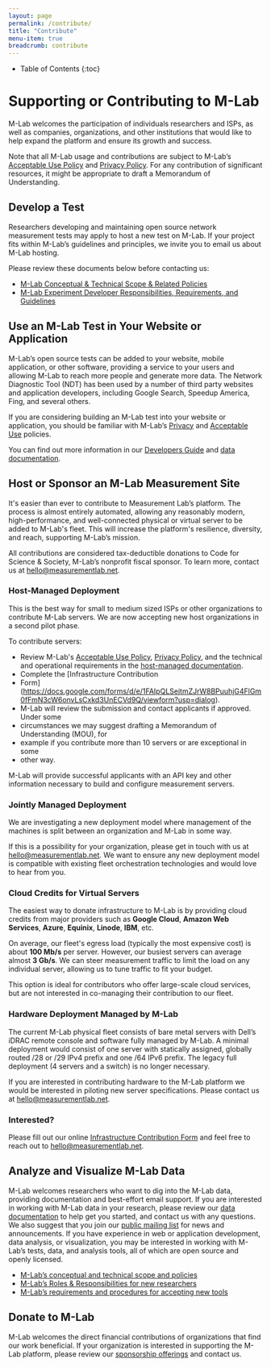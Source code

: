 ```yaml
---
layout: page
permalink: /contribute/
title: "Contribute"
menu-item: true
breadcrumb: contribute
---
```


* Table of Contents
{:toc}

# Supporting or Contributing to M-Lab

M-Lab welcomes the participation of individuals researchers and ISPs, as well as
companies, organizations, and other institutions that would like to help expand
the platform and ensure its growth and success.

Note that all M-Lab usage and contributions are subject to M-Lab’s [Acceptable
Use Policy](https://www.measurementlab.net/aup/) and [Privacy
Policy](https://www.measurementlab.net/privacy/). For any contribution of
significant resources, it might be appropriate to draft a Memorandum of
Understanding.

## Develop a Test

Researchers developing and maintaining open source network measurement tests may
apply to host a new test on M-Lab. If your project fits within M-Lab’s
guidelines and principles, we invite you to email us about M-Lab hosting.

Please review these documents below before contacting us:

* [M-Lab Conceptual & Technical Scope & Related Policies](https://www.measurementlab.net/mlab-scope/)
* [M-Lab Experiment Developer Responsibilities, Requirements, and Guidelines](https://www.measurementlab.net/experimenter-requirements-guidelines/)

## Use an M-Lab Test in Your Website or Application

M-Lab’s open source tests can be added to your website, mobile application, or
other software, providing a service to your users and allowing M-Lab to reach
more people and generate more data.  The Network Diagnostic Tool (NDT) has been
used by a number of third party websites and application developers, including
Google Search, Speedup America, Fing, and several others.

If you are considering building an M-Lab test into your website or application,
you should be familiar with M-Lab’s
[Privacy](https://www.measurementlab.net/privacy) and [Acceptable
Use](https://www.measurementlab.net/aup) policies.

You can find out more information in our [Developers
Guide](https://www.measurementlab.net/develop) and [data
documentation](https://www.measurementlab.net/data/docs).

## Host or Sponsor an M-Lab Measurement Site

It's easier than ever to contribute to Measurement Lab’s platform. The process
is almost entirely automated, allowing any reasonably modern, high-performance,
and well-connected physical or virtual server to be added to M-Lab's fleet. This
will increase the platform's resilience, diversity, and reach, supporting
M-Lab’s mission.

All contributions are considered tax-deductible donations to Code for Science &
Society, M-Lab’s nonprofit fiscal sponsor. To learn more, contact us at
<hello@measurementlab.net>.

### Host-Managed Deployment

This is the best way for small to medium sized ISPs or other organizations to
contribute M-Lab servers. We are now accepting new host organizations in a
second pilot phase.

To contribute servers:

* Review M-Lab's [Acceptable Use Policy](https://www.measurementlab.net/aup/),
  [Privacy Policy](https://www.measurementlab.net/privacy/), and the technical
  and operational requirements in the [host-managed documentation](https://www.measurementlab.net/contribute/host-managed/).
* Complete the [Infrastructure Contribution
* Form](<https://docs.google.com/forms/d/e/1FAIpQLSejtmZJrW8BPuuhjG4FlGm0fFmN3cW6onvLsCxkd3UnECVd9Q/viewform?usp=dialog>).
* M-Lab will review the submission and contact applicants if approved.  Under some
* circumstances we may suggest drafting a Memorandum of Understanding (MOU), for
* example if you contribute more than 10 servers or are exceptional in some
* other way.

M-Lab will provide successful applicants with an API key and other information
necessary to build and configure measurement servers.

### Jointly Managed Deployment

We are investigating a new deployment model where management of the machines is
split between an organization and M-Lab in some way.

If this is a possibility for your organization, please get in touch with us at
[hello@measurementlab.net](mailto:hello@measurementlab.net). We want to ensure
any new deployment model is compatible with existing fleet orchestration
technologies and would love to hear from you.

### Cloud Credits for Virtual Servers

The easiest way to donate infrastructure to M-Lab is by providing cloud credits
from major providers such as **Google Cloud**, **Amazon Web Services**,
**Azure**, **Equinix**, **Linode**, **IBM**, etc.

On average, our fleet's egress load (typically the most expensive cost) is about
**100 Mb/s** per server.  However, our busiest servers can average almost **3
Gb/s**. We can steer measurement traffic to limit the load on any individual
server, allowing us to tune traffic to fit your budget.

This option is ideal for contributors who offer large-scale cloud services, but
are not interested in co-managing their contribution to our fleet.

### Hardware Deployment Managed by M-Lab

The current M-Lab physical fleet consists of bare metal servers with Dell’s
iDRAC remote console and software fully managed by M-Lab.  A minimal deployment
would consist of one server with statically assigned, globally routed /28 or /29
IPv4 prefix and one /64 IPv6 prefix.  The legacy full deployment (4 servers and
a switch) is no longer necessary.

If you are interested in contributing hardware to the M-Lab platform we would be
interested in piloting new server specifications. Please contact us at
[hello@measurementlab.net](mailto:hello@measurementlab.net).

### Interested?

Please fill out our online [Infrastructure Contribution
Form](https://docs.google.com/forms/d/e/1FAIpQLSejtmZJrW8BPuuhjG4FlGm0fFmN3cW6onvLsCxkd3UnECVd9Q/viewform?usp=dialog)
and feel free to reach out to <hello@measurementlab.net>.

## **Analyze and Visualize M-Lab Data**

M-Lab welcomes researchers who want to dig into the M-Lab data, providing
documentation and best-effort email support. If you are interested in working
with M-Lab data in your research, please review our [data
documentation](https://www.measurementlab.net/data) to help get you started, and
contact us with any questions. We also suggest that you join our [public mailing
list](https://groups.google.com/a/measurementlab.net/forum/?fromgroups#!forum/discuss)
for news and announcements.  If you have experience in web or application
development, data analysis, or visualization, you may be interested in working
with M-Lab’s tests, data, and analysis tools, all of which are open source and
openly licensed.

* [M-Lab’s conceptual and technical scope and policies](https://www.measurementlab.net/publications/mlab-founding-vision.pdf)
* [M-Lab’s Roles & Responsibilities for new researchers](https://www.measurementlab.net/publications/mlab-roles-responsibilities.pdf)
* [M-Lab’s requirements and procedures for accepting new tools](https://www.measurementlab.net/publications/mlab-procedures-new-tools.pdf)

## **Donate to M-Lab**

M-Lab welcomes the direct financial contributions of organizations that find our
work beneficial. If your organization is interested in supporting the M-Lab
platform, please review our [sponsorship
offerings](https://www.measurementlab.net/documents/mlab-sponsorship.pdf) and
contact us.
